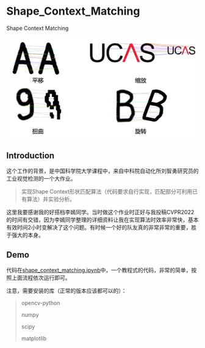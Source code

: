 # Shape_Context_Matching
Shape Context Matching

![](./img/match.jpg)

## Introduction

这个工作的背景，是中国科学院大学课程中，来自中科院自动化所刘智勇研究员的工业视觉检测的一个大作业。

> 实现Shape Context形状匹配算法（代码要求自行实现，匹配部分可利用已有算法）并实验分析。

这里我要感谢我的好搭档李嫣同学。当时做这个作业时正好与我投稿CVPR2022的时间有交错，因为李嫣同学整理的详细资料让我在实现算法时效率非常快，基本有效时间2小时变解决了这个问题。有时候一个好的队友真的非常非常的重要，胜于强大的本身。

## Demo

代码在[shape_context_matching.ipynb](https://github.com/RuoyuChen10/Shape_Context_Matching/blob/main/shape_context_matching.ipynb)中，一个教程式的代码，非常的简单，按照上面流程依次运行即可。

注意，需要安装的库（正常的版本应该都可以的）：
> opencv-python
> 
> numpy
> 
> scipy
> 
> matplotlib
